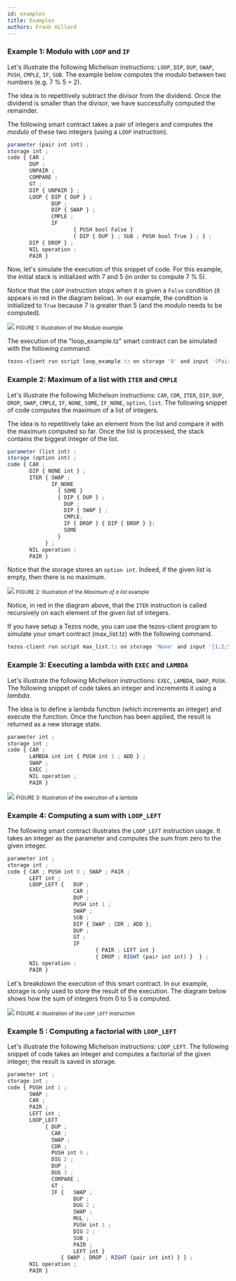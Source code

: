 ```yaml
---
id: examples
title: Examples
authors: Frank Hillard
---
```


### Example 1: Modulo with `LOOP` and `IF`
Let's illustrate the following Michelson instructions: `LOOP`, `DIP`, `DUP`, `SWAP`, `PUSH`, `CMPLE`, `IF`, `SUB`. The example below computes the *modulo* between two numbers (e.g. 7 % 5 = 2).

The idea is to repetitively subtract the divisor from the dividend. Once the dividend is smaller than the divisor, we have successfully computed the remainder.

The following smart contract takes a pair of integers and computes the _modulo_ of these two integers (using a `LOOP` instruction).

```js
parameter (pair int int) ;
storage int ;
code { CAR ;
       DUP ;
       UNPAIR ;
       COMPARE ;
       GT ;
       DIP { UNPAIR } ;
       LOOP { DIP { DUP } ;
              DUP ;
              DIP { SWAP } ;
              CMPLE ;
              IF
                     { PUSH bool False }
                     { DIP { DUP } ; SUB ; PUSH bool True } ; } ;
       DIP { DROP } ;
       NIL operation ;
       PAIR }
```

Now, let's simulate the execution of this snippet of code. For this example, the initial stack is initialized with 7 and 5 (in order to compute 7 % 5).

Notice that the `LOOP` instruction stops when it is given a `False` condition (it appears in red in the diagram below). In our example, the condition is initialized to `True` because 7 is greater than 5 (and the _modulo_ needs to be computed).

![](../../static/img/michelson/michelson_example_modulo_execution.svg)
<small className="figure">FIGURE 1: Illustration of the _Modulo_ example</small>

The execution of the "loop_example.tz" smart contract can be simulated with the following command:

```js
tezos-client run script loop_example.tz on storage '0' and input '(Pair 7 5)'
```

### Example 2: Maximum of a list with `ITER` and `CMPLE`
Let's illustrate the following Michelson instructions: `CAR`, `CDR`, `ITER`, `DIP`, `DUP`, `DROP`, `SWAP`, `CMPLE`, `IF`, `NONE`, `SOME`, `IF_NONE`, `option`, `list`. The following snippet of code computes the maximum of a list of integers.

The idea is to repetitively take an element from the list and compare it with the maximum computed so far. Once the list is processed, the stack contains the biggest integer of the list.

```js
parameter (list int) ;
storage (option int) ;
code { CAR ;
       DIP { NONE int } ;
       ITER { SWAP ;
              IF_NONE
                { SOME }
                { DIP { DUP } ;
                  DUP ;
                  DIP { SWAP } ;
                  CMPLE;
                  IF { DROP } { DIP { DROP } };
                  SOME
                }
            } ;
       NIL operation ;
       PAIR }
```

Notice that the storage stores an `option int`. Indeed, if the given list is empty, then there is no maximum.

![](../../static/img/michelson/michelson_example_maxlist_execution.svg)
<small className="figure">FIGURE 2: Illustration of the _Maximum of a list_ example</small>

Notice, in red in the diagram above, that the `ITER` instruction is called recursively on each element of the given list of integers.

If you have setup a Tezos node, you can use the tezos-client program to simulate your smart contract (max_list.tz) with the following command. 

```js
tezos-client run script max_list.tz on storage 'None' and input '{1;2;5;3;7;2;15;4}'
```

### Example 3: Executing a lambda with `EXEC` and `LAMBDA`
Let's illustrate the following Michelson instructions: `EXEC`, `LAMBDA`, `SWAP`, `PUSH`. The following snippet of code takes an integer and increments it using a _lambda_.

The idea is to define a lambda function (which increments an integer) and execute the function. Once the function has been applied, the result is returned as a new storage state.

```js
parameter int ;
storage int ;
code { CAR ;
       LAMBDA int int { PUSH int 1 ; ADD } ;
       SWAP ;
       EXEC ;
       NIL operation ;
       PAIR }
```

![](../../static/img/michelson/michelson_example_lambdaexec_execution.svg)
<small className="figure">FIGURE 3: Illustration of the execution of a lambda</small>

### Example 4: Computing a sum with `LOOP_LEFT`
The following smart contract illustrates the `LOOP_LEFT` instruction usage. It takes an integer as the parameter and computes the sum from zero to the given integer.

```js
parameter int ;
storage int ;
code { CAR ; PUSH int 0 ; SWAP ; PAIR ;
       LEFT int ;
       LOOP_LEFT {   DUP ;
                     CAR ;
                     DUP ;
                     PUSH int 1 ;
                     SWAP ;
                     SUB ;
                     DIP { SWAP ; CDR ; ADD };
                     DUP ;
                     GT ;
                     IF
                            { PAIR ; LEFT int }
                            { DROP ; RIGHT (pair int int) }  } ;
       NIL operation ;
       PAIR }
```

Let's breakdown the execution of this smart contract. In our example, storage is only used to store the result of the execution. The diagram below shows how the sum of integers from 0 to 5 is computed.

![](../../static/img/michelson/michelson_example_loopleft_execution.svg)
<small className="figure">FIGURE 4: Illustration of the `LOOP_LEFT` instruction</small>

### Example 5 : Computing a factorial with `LOOP_LEFT`

Let's illustrate the following Michelson instructions: `LOOP_LEFT`. The following snippet of code takes an integer and computes a factorial of the given integer; the result is saved in storage.

```js
parameter int ;
storage int ;
code { PUSH int 1 ;
       SWAP ;
       CAR ;
       PAIR ;
       LEFT int ;
       LOOP_LEFT
            { DUP ;
              CAR ;
              SWAP ;
              CDR ;
              PUSH int 0 ;
              DIG 2 ;
              DUP ;
              DUG 3 ;
              COMPARE ;
              GT ;
              IF {   SWAP ;
                     DUP ;
                     DUG 2 ;
                     SWAP ;
                     MUL ;
                     PUSH int 1 ;
                     DIG 2 ;
                     SUB ;
                     PAIR ;
                     LEFT int }
                 { SWAP ; DROP ; RIGHT (pair int int) } } ;
       NIL operation ;
       PAIR }
```


